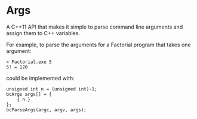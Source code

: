 # Args

A C++11 API that makes it simple to parse command line arguments and assign them to C++ variables.

For example, to parse the arguments for a Factorial program that takes one argument:
```
> Factorial.exe 5
5! = 120
```
could be implemented with:
```
unsigned int n = (unsigned int)-1;
bcArgs args[] = {
    { n }
};
bcParseArgs(argc, argv, args);
```

